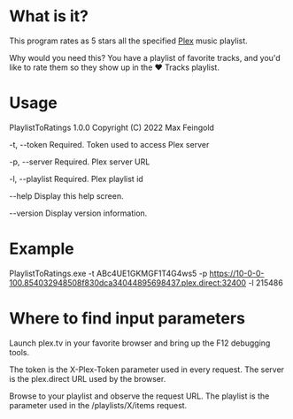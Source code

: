 ﻿# What is it?

This program rates as 5 stars all the specified [Plex](https://www.plex.tv) music playlist.

Why would you need this? You have a playlist of favorite tracks, and you'd like to rate them so they show up in the ❤️ Tracks playlist.

# Usage

PlaylistToRatings 1.0.0
Copyright (C) 2022 Max Feingold

  -t, --token       Required. Token used to access Plex server

  -p, --server      Required. Plex server URL

  -l, --playlist    Required. Plex playlist id

  --help            Display this help screen.

  --version         Display version information.
  
# Example
  
PlaylistToRatings.exe -t ABc4UE1GKMGF1T4G4ws5 -p https://10-0-0-100.854032948508f830dca34044895698437.plex.direct:32400 -l 215486

# Where to find input parameters

Launch plex.tv in your favorite browser and bring up the F12 debugging tools.

The token is the X-Plex-Token parameter used in every request. The server is the plex.direct URL used by the browser.

Browse to your playlist and observe the request URL. The playlist is the parameter used in the /playlists/X/items request.

